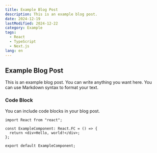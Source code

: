 ```yaml
---
title: Example Blog Post
description: This is an example blog post.
date: 2024-12-19
lastModified: 2024-12-22
category: Example
tags:
  - React
  - TypeScript
  - Next.js
lang: en
---
```


## Example Blog Post

This is an example blog post. You can write anything you want here. You can use Markdown syntax to format your text.

### Code Block

You can include code blocks in your blog post.

```tsx
import React from "react";

const ExampleComponent: React.FC = () => {
  return <div>Hello, world!</div>;
};

export default ExampleComponent;
```

